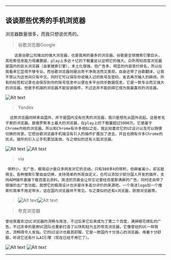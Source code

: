 ----------
## 谈谈那些优秀的手机浏览器
浏览器数量很多，而我只想说优秀的。


> 谷歌浏览器Google 
> 
		这是谷歌公司推出的强大浏览器，也是我用的最多的浏览器。谷歌是全球搜索引擎巨头，其检索信息能力毋庸置疑，play上多达十亿的下载量足以证明它的强大。众所周知百度浏览器是国内的巨头浏览器（自家搜索引擎），本土化很强，但广告多，明显的内容竞价排名，所以在我看来它显得不够专业。而谷歌浏览器则是出奇干净简洁而又美观，自身还带了谷歌翻译，让我不禁以为这世间只有中文。同时它可以保存你说输入过的账号及密码，省去再次输入的麻烦。所有的标签和记录也会保存到你的账号信息中以便在多平台同步数据信息，它是一款专业而又强大的浏览器。但是手机端的浏览器不能安装插件，不过这并不能妨碍它成为我最喜欢的浏览器。

![Alt text](./1514586817.jpg)



> 	Yandex
> 
      这款浏览器同样来自国外，并不是国内没有优秀的浏览器，我只是想先从国外说起。这是老毛子家的浏览器，是俄罗斯本土最大的浏览器，在play上的下载量超过5000万。它是基于Chrome内核的浏览器，所以和Chrome有许多相似之处，我比较喜欢它的UI设计以及可以随便切换的背景。它把谷歌浏览器手机端没有引入的插件扩展加了进去，并且也拥有许多Chrome的优点。插件的引入让手机更加高效。与之相似的还有火狐浏览器。
  ![Alt text](./791633394.jpg)
  ![Alt text](./919051161.jpg)


>  via
>  
     体积小，无广告，极简设计是众多网友对它的总结。只有500多k的体积，但麻雀虽小，却五脏俱全。各种搜索引擎自由切换，支持简单的外观自定义，也可以添加少部分国人开发的插件，支持ADM插件直接下载百度云资料。简洁的页面会让你忘记曾经百度那满屏的广告，同时还自带了很强的去广告功能。我想它的极简设计也许是许多高分评价的来源吧。一个简洁logo加一个搜索栏简单不拖泥带水，这在国内浏览器并不常见。与之类似的还有x浏览器，欧朋浏览器等。

> ![Alt text](./1034444529.jpg)![Alt text](./1355549854.jpg)

> 夸克浏览器

    曾经我喜欢过UC浏览器的流畅与简洁，不过后来它后来成为了第二个百度，满屏眼花缭乱的广告。不过庆幸的是原UC团队也重新打造了以快和轻为主的夸克浏览器，它像曾经的UC一样简洁，流畅得令人发指。它的UI设计也极其舒服，它是一款国内十分良心的浏览器。用着十分舒服，听说它还有什么AI引擎（现在已经不用它了）。
![Alt text](./1747405598.jpg)
![Alt text](./1917401821.jpg)




----------
